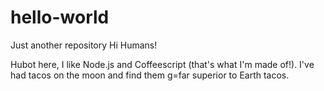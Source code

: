 # hello-world
Just another repository
Hi Humans!

Hubot here, I like Node.js and Coffeescript (that's what I'm made of!).
I've had tacos on the moon and find them g=far superior to Earth tacos.
